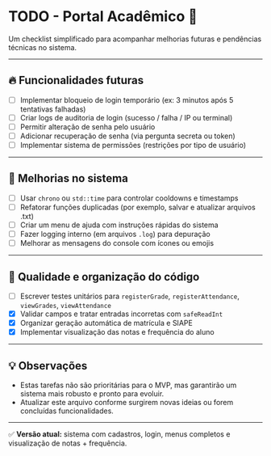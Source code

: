 # TODO - Portal Acadêmico 🎯

Um checklist simplificado para acompanhar melhorias futuras e pendências técnicas no sistema.

---

## 🔥 Funcionalidades futuras
- [ ] Implementar bloqueio de login temporário (ex: 3 minutos após 5 tentativas falhadas)
- [ ] Criar logs de auditoria de login (sucesso / falha / IP ou terminal)
- [ ] Permitir alteração de senha pelo usuário
- [ ] Adicionar recuperação de senha (via pergunta secreta ou token)
- [ ] Implementar sistema de permissões (restrições por tipo de usuário)

---

## 🚀 Melhorias no sistema
- [ ] Usar `chrono` ou `std::time` para controlar cooldowns e timestamps
- [ ] Refatorar funções duplicadas (por exemplo, salvar e atualizar arquivos .txt)
- [ ] Criar um menu de ajuda com instruções rápidas do sistema
- [ ] Fazer logging interno (em arquivos `.log`) para depuração
- [ ] Melhorar as mensagens do console com ícones ou emojis

---

## 📝 Qualidade e organização do código
- [ ] Escrever testes unitários para `registerGrade`, `registerAttendance`, `viewGrades`, `viewAttendance`
- [x] Validar campos e tratar entradas incorretas com `safeReadInt`
- [x] Organizar geração automática de matrícula e SIAPE
- [x] Implementar visualização das notas e frequência do aluno

---

## 💡 Observações
- Estas tarefas não são prioritárias para o MVP, mas garantirão um sistema mais robusto e pronto para evoluir.
- Atualizar este arquivo conforme surgirem novas ideias ou forem concluídas funcionalidades.

---

✅ **Versão atual:** sistema com cadastros, login, menus completos e visualização de notas + frequência.
